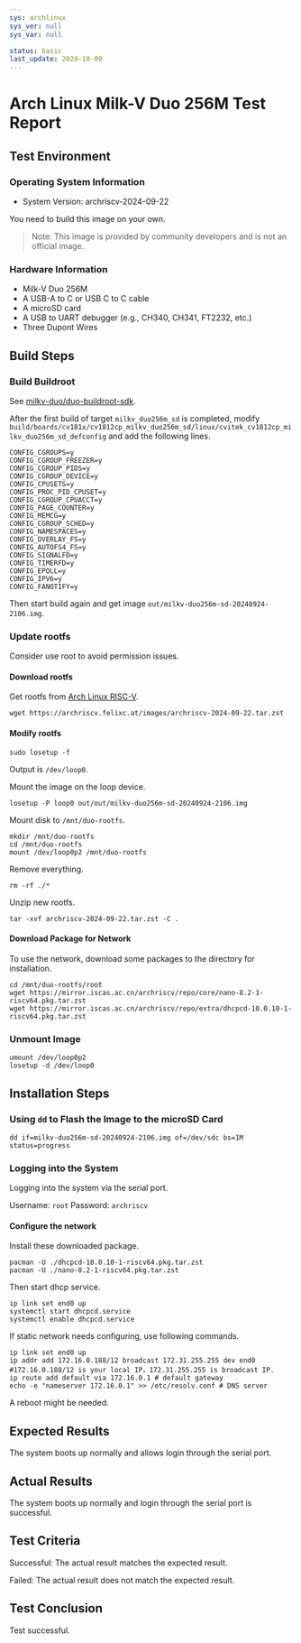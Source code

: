 ```yaml
---
sys: archlinux
sys_ver: null
sys_var: null

status: basic
last_update: 2024-10-09
---
```


# Arch Linux Milk-V Duo 256M Test Report

## Test Environment

### Operating System Information

- System Version: archriscv-2024-09-22

You need to build this image on your own.

> Note: This image is provided by community developers and is not an official image.

### Hardware Information

- Milk-V Duo 256M
- A USB-A to C or USB C to C cable
- A microSD card
- A USB to UART debugger (e.g., CH340, CH341, FT2232, etc.)
- Three Dupont Wires

## Build Steps

### Build Buildroot

See [milkv-duo/duo-buildroot-sdk](https://github.com/milkv-duo/duo-buildroot-sdk).

After the first build of target `milkv_duo256m_sd` is completed, modify `build/boards/cv181x/cv1812cp_milkv_duo256m_sd/linux/cvitek_cv1812cp_milkv_duo256m_sd_defconfig` and add the following lines.

```
CONFIG_CGROUPS=y
CONFIG_CGROUP_FREEZER=y
CONFIG_CGROUP_PIDS=y
CONFIG_CGROUP_DEVICE=y
CONFIG_CPUSETS=y
CONFIG_PROC_PID_CPUSET=y
CONFIG_CGROUP_CPUACCT=y
CONFIG_PAGE_COUNTER=y
CONFIG_MEMCG=y
CONFIG_CGROUP_SCHED=y
CONFIG_NAMESPACES=y
CONFIG_OVERLAY_FS=y
CONFIG_AUTOFS4_FS=y
CONFIG_SIGNALFD=y
CONFIG_TIMERFD=y
CONFIG_EPOLL=y
CONFIG_IPV6=y
CONFIG_FANOTIFY=y
```

Then start build again and get image `out/milkv-duo256m-sd-20240924-2106.img`.

### Update rootfs

Consider use root to avoid permission issues.

#### Download rootfs

Get rootfs from [Arch Linux RISC-V](https://archriscv.felixc.at/).

```
wget https://archriscv.felixc.at/images/archriscv-2024-09-22.tar.zst
```

#### Modify rootfs

```
sudo losetup -f
```

Output is `/dev/loop0`.

Mount the image on the loop device.

```
losetup -P loop0 out/out/milkv-duo256m-sd-20240924-2106.img
```

Mount disk to `/mnt/duo-rootfs`.

```
mkdir /mnt/duo-rootfs
cd /mnt/duo-rootfs
mount /dev/loop0p2 /mnt/duo-rootfs
```

Remove everything.

```
rm -rf ./*
```

Unzip new rootfs.

```
tar -xvf archriscv-2024-09-22.tar.zst -C .
```

#### Download Package for Network

To use the network, download some packages to the directory for installation.

```
cd /mnt/duo-rootfs/root
wget https://mirror.iscas.ac.cn/archriscv/repo/core/nano-8.2-1-riscv64.pkg.tar.zst
wget https://mirror.iscas.ac.cn/archriscv/repo/extra/dhcpcd-10.0.10-1-riscv64.pkg.tar.zst
```

### Unmount Image

```
umount /dev/loop0p2
losetup -d /dev/loop0
```

## Installation Steps

### Using `dd` to Flash the Image to the microSD Card 

```shell
dd if=milkv-duo256m-sd-20240924-2106.img of=/dev/sdc bs=1M status=progress
```

### Logging into the System

Logging into the system via the serial port.

Username: `root`
Password: `archriscv`

#### Configure the network

Install these downloaded package.

```
pacman -U ./dhcpcd-10.0.10-1-riscv64.pkg.tar.zst
pacman -U ./nano-8.2-1-riscv64.pkg.tar.zst
```

Then start dhcp service.

```
ip link set end0 up
systemctl start dhcpcd.service
systemctl enable dhcpcd.service
```

If static network needs configuring, use following commands.

```
ip link set end0 up
ip addr add 172.16.0.188/12 broadcast 172.31.255.255 dev end0 #172.16.0.188/12 is your local IP，172.31.255.255 is broadcast IP.
ip route add default via 172.16.0.1 # default gateway
echo -e "nameserver 172.16.0.1" >> /etc/resolv.conf # DNS server
```

A reboot might be needed.

## Expected Results

The system boots up normally and allows login through the serial port.

## Actual Results

The system boots up normally and login through the serial port is successful.

## Test Criteria

Successful: The actual result matches the expected result.

Failed: The actual result does not match the expected result.

## Test Conclusion

Test successful.
